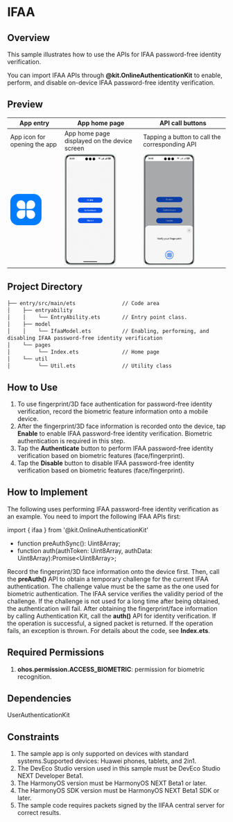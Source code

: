 # IFAA

## Overview

This sample illustrates how to use the APIs for IFAA password-free identity verification.

You can import IFAA APIs through **@kit.OnlineAuthenticationKit** to enable, perform, and disable on-device IFAA password-free identity verification.


## Preview

| App entry| App home page| API call buttons|
| --------------- | --------------- | -------------- |
| App icon for opening the app| App home page displayed on the device screen  | Tapping a button to call the corresponding API |
| <img src=".\image\startIcon.png" style="zoom:50%;" /> | <img src=".\image\homepage_en.jpeg" style="zoom:25%;" /> | <img src=".\image\results_en.jpeg" style="zoom:25%;" /> |

## Project Directory

```
├── entry/src/main/ets               // Code area
│    ├── entryability
│    │    └── EntryAbility.ets       // Entry point class.
│    ├── model
│    │    └── IfaaModel.ets          // Enabling, performing, and disabling IFAA password-free identity verification
│    └── pages
│         └── Index.ets              // Home page
│    └── util
│         └── Util.ets               // Utility class
```



## How to Use

1. To use fingerprint/3D face authentication for password-free identity verification, record the biometric feature information onto a mobile device.
2. After the fingerprint/3D face information is recorded onto the device, tap **Enable** to enable IFAA password-free identity verification. Biometric authentication is required in this step.
3. Tap the **Authenticate** button to perform IFAA password-free identity verification based on biometric features (face/fingerprint).
4. Tap the **Disable** button to disable IFAA password-free identity verification based on biometric features (face/fingerprint).


## How to Implement
The following uses performing IFAA password-free identity verification as an example. You need to import the following IFAA APIs first:

import { ifaa } from '@kit.OnlineAuthenticationKit'
* function preAuthSync(): Uint8Array;
* function auth(authToken: Uint8Array, authData: Uint8Array):Promise&lt;Uint8Array&gt;;

Record the fingerprint/3D face information onto the device first. Then, call the **preAuth()** API to obtain a temporary challenge for the current IFAA authentication. The challenge value must be the same as the one used for biometric authentication. The IFAA service verifies the validity period of the challenge. If the challenge is not used for a long time after being obtained, the authentication will fail.
After obtaining the fingerprint/face information by calling Authentication Kit, call the **auth()** API for identity verification. If the operation is successful, a signed packet is returned. If the operation fails, an exception is thrown.
For details about the code, see **Index.ets**.


## Required Permissions

1. **ohos.permission.ACCESS_BIOMETRIC**: permission for biometric recognition.

## Dependencies

UserAuthenticationKit

## Constraints

1. The sample app is only supported on devices with standard systems.Supported devices: Huawei phones, tablets, and 2in1.
2. The DevEco Studio version used in this sample must be DevEco Studio NEXT Developer Beta1.
3. The HarmonyOS version must be  HarmonyOS NEXT Beta1 or later.
4. The HarmonyOS SDK version must be HarmonyOS NEXT Beta1 SDK or later.
5. The sample code requires packets signed by the IIFAA central server for correct results.
